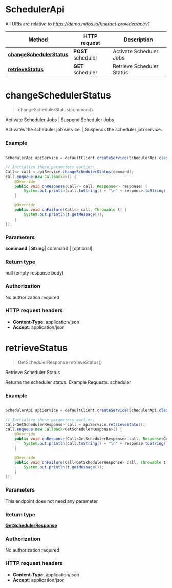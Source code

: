 # SchedulerApi

All URIs are relative to *https://demo.mifos.io/fineract-provider/api/v1*

Method | HTTP request | Description
------------- | ------------- | -------------
[**changeSchedulerStatus**](SchedulerApi.md#changeSchedulerStatus) | **POST** scheduler | Activate Scheduler Jobs | Suspend Scheduler Jobs
[**retrieveStatus**](SchedulerApi.md#retrieveStatus) | **GET** scheduler | Retrieve Scheduler Status


<a name="changeSchedulerStatus"></a>
# **changeSchedulerStatus**
> changeSchedulerStatus(command)

Activate Scheduler Jobs | Suspend Scheduler Jobs

Activates the scheduler job service. | Suspends the scheduler job service.

### Example
```java

SchedulerApi apiService = defaultClient.createService(SchedulerApi.class);

// Initialize these parameters earlier.
Call<> call = apiService.changeSchedulerStatus(command);
call.enqueue(new Callback<>() {
    @Override
    public void onResponse(Call<> call, Response<> response) {
        System.out.println(call.toString() + "\n" + response.toString());
    }

    @Override
    public void onFailure(Call<> call, Throwable t) {
        System.out.println(t.getMessage());
    }
});

```

### Parameters

 **command** | **String**| command | [optional]

### Return type

null (empty response body)

### Authorization

No authorization required

### HTTP request headers

 - **Content-Type**: application/json
 - **Accept**: application/json

<a name="retrieveStatus"></a>
# **retrieveStatus**
> GetSchedulerResponse retrieveStatus()

Retrieve Scheduler Status

Returns the scheduler status.  Example Requests:  scheduler

### Example
```java

SchedulerApi apiService = defaultClient.createService(SchedulerApi.class);

// Initialize these parameters earlier.
Call<GetSchedulerResponse> call = apiService.retrieveStatus();
call.enqueue(new Callback<GetSchedulerResponse>() {
    @Override
    public void onResponse(Call<GetSchedulerResponse> call, Response<GetSchedulerResponse> response) {
        System.out.println(call.toString() + "\n" + response.toString());
    }

    @Override
    public void onFailure(Call<GetSchedulerResponse> call, Throwable t) {
        System.out.println(t.getMessage());
    }
});

```

### Parameters
This endpoint does not need any parameter.

### Return type

[**GetSchedulerResponse**](GetSchedulerResponse.md)

### Authorization

No authorization required

### HTTP request headers

 - **Content-Type**: application/json
 - **Accept**: application/json

